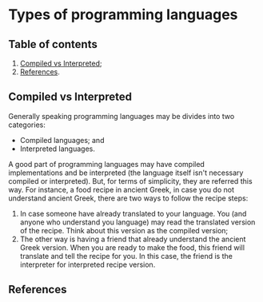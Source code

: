 # Types of programming languages

## Table of contents

1. [Compiled vs Interpreted](#compiled-vs-interpreted);
1. [References](#references).

## Compiled vs Interpreted

Generally speaking programming languages may be divides into two categories:

- Compiled languages; and
- Interpreted languages.

A good part of programming languages may have compiled implementations and be interpreted (the language itself isn't necessary compiled or interpreted). But, for terms of simplicity, they are referred this way.
For instance, a food recipe in ancient Greek, in case you do not understand ancient Greek, there are two ways to follow the recipe steps:

1. In case someone have already translated to your language. You (and anyone who understand you language) may read the translated version of the recipe. Think about this version as the compiled version;
2. The other way is having a friend that already understand the ancient Greek version. When you are ready to make the food, this friend will translate and tell the recipe for you. In this case, the friend is the interpreter for interpreted recipe version.

## References
